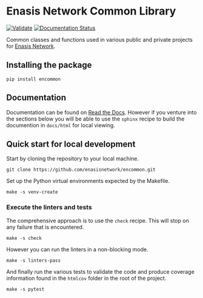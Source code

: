 # Enasis Network Common Library

[![Validate](https://github.com/enasisnetwork/encommon/actions/workflows/build.yml/badge.svg)](https://github.com/enasisnetwork/encommon/actions/workflows/build.yml)
[![Documentation Status](https://readthedocs.org/projects/encommon/badge/?version=latest)](https://encommon.readthedocs.io/en/latest/?badge=latest)

Common classes and functions used in various public and private projects for [Enasis Network](https://github.com/enasisnetwork).

## Installing the package
```
pip install encommon
```

## Documentation
Documentation can be found on [Read the Docs](https://encommon.readthedocs.io).
However if you venture into the sections below you will be able to use the
`sphinx` recipe to build the documention in `docs/html` for local viewing.

## Quick start for local development
Start by cloning the repository to your local machine.
```
git clone https://github.com/enasisnetwork/encommon.git
```
Set up the Python virtual environments expected by the Makefile.
```
make -s venv-create
```

### Execute the linters and tests
The comprehensive approach is to use the `check` recipe. This will stop on any failure that is encountered.
```
make -s check
```
However you can run the linters in a non-blocking mode.
```
make -s linters-pass
```
And finally run the various tests to validate the code and produce coverage
information found in the `htmlcov` folder in the root of the project.
```
make -s pytest
```
